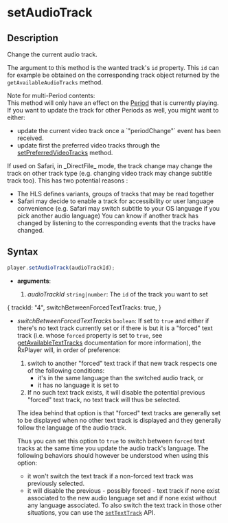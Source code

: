 # setAudioTrack

## Description

Change the current audio track.

The argument to this method is the wanted track's `id` property. This `id` can
for example be obtained on the corresponding track object returned by the
`getAvailableAudioTracks` method.

<div class="note">
Note for multi-Period contents:
<br>
This method will only have an effect on the
<a href="../../Getting_Started/Glossary.md#period">Period</a> that is currently
playing.  If you want to update the track for other Periods as well, you might
want to either:
<br>
<ul>
  <li>update the current video track once a `"periodChange"` event has been
  received.</li>
  <li>update first the preferred video tracks through the
  <a href="./setPreferredVideoTracks.md">setPreferredVideoTracks</a> method.
  </li>
</ul>
</div>

<div class="warning">
If used on Safari, in _DirectFile_ mode, the track change may change
the track on other track type (e.g. changing video track may change subtitle
track too).
This has two potential reasons :

<ul>
  <li>The HLS defines variants, groups of tracks that may be read together</li>
  <li>Safari may decide to enable a track for accessibility or user language
  convenience (e.g. Safari may switch subtitle to your OS language if you pick
  another audio language)
  You can know if another track has changed by listening to the corresponding
  events that the tracks have changed.</li>
</ul>
</div>

## Syntax

```js
player.setAudioTrack(audioTrackId);
```

 - **arguments**:

   1. _audioTrackId_ `string|number`: The `id` of the track you want to set

{
  trackId: "4",
  switchBetweenForcedTextTracks: true,
}

  - _switchBetweenForcedTextTracks_ `boolean`: If set to `true` and either if
    there's no text track currently set or if there is but it is a "forced" text
    track (i.e. whose `forced` property is set to `true`, see
    [getAvailableTextTracks](./getAvailableTextTracks.md) documentation for more
    information), the RxPlayer will, in order of preference:
     1. switch to another "forced" text track if that new track respects one of
        the following conditions:
        - it's in the same language than the switched audio track, or
        - it has no language it is set to
     2. If no such text track exists, it will disable the potential previous
        "forced" text track, no text track will thus be selected.

    The idea behind that option is that "forced" text tracks are generally set
    to be displayed when no other text track is displayed and they generally
    follow the language of the audio track.

    Thus you can set this option to `true` to switch between `forced` text
    tracks at the same time you update the audio track's language.
    The following behaviors should however be understood when using this option:
      - it won't switch the text track if a non-forced text track was previously
        selected.
      - it will disable the previous - possibly forced - text track if none
        exist associated to the new audio language set and if none exist without
        any language associated.
     To also switch the text track in those other situations, you can use the
     [`setTextTrack`](./setTextTrack.md) API.
